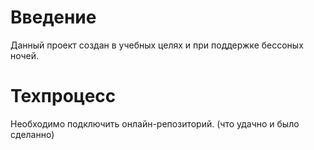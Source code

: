 # Введение

Данный проект создан в учебных целях и при поддержке бессоных ночей.

# Техпроцесс

Необходимо подключить онлайн-репозиторий.
(что удачно и было сделанно)
